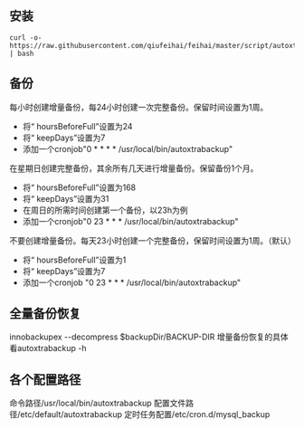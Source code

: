 安装
---------
```
curl -o- https://raw.githubusercontent.com/qiufeihai/feihai/master/script/autoxtrabackup/autoxtrabackup_install.sh | bash
```

备份
---------
每小时创建增量备份，每24小时创建一次完整备份。保留时间设置为1周。
  - 将“ hoursBeforeFull”设置为24  
  - 将“ keepDays”设置为7
  - 添加一个cronjob"0 * * * * /usr/local/bin/autoxtrabackup"

在星期日创建完整备份，其余所有几天进行增量备份。保留备份1个月。
  - 将“ hoursBeforeFull”设置为168
  - 将“ keepDays”设置为31
  - 在周日的所需时间创建第一个备份，以23h为例
  - 添加一个cronjob"0 23 * * * /usr/local/bin/autoxtrabackup"

不要创建增量备份。每天23小时创建一个完整备份，保留时间设置为1周。（默认）
  - 将“ hoursBeforeFull”设置为1
  - 将“ keepDays”设置为7
  - 添加一个cronjob "0 23 * * * /usr/local/bin/autoxtrabackup"


全量备份恢复
---------
innobackupex --decompress $backupDir/BACKUP-DIR
增量备份恢复的具体看autoxtrabackup -h

各个配置路径
---------
命令路径/usr/local/bin/autoxtrabackup
配置文件路径/etc/default/autoxtrabackup
定时任务配置/etc/cron.d/mysql_backup